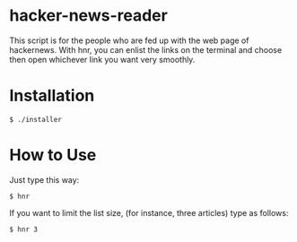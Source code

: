 # hacker-news-reader

This script is for the people who are fed up with the web page of hackernews.
With hnr, you can enlist the links on the terminal and choose then open whichever
link you want very smoothly.

# Installation

```
$ ./installer
```

# How to Use

Just type this way:
```
$ hnr
```

If you want to limit the list size, (for instance, three articles) type as follows:

```
$ hnr 3
```
